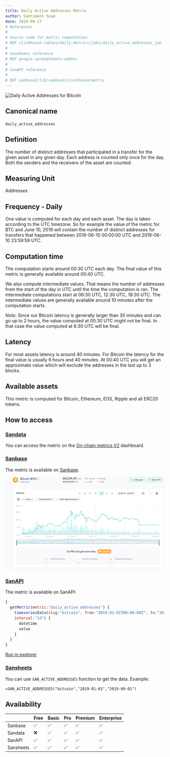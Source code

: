 ```yaml
---
title: Daily Active Addresses Metric
author: Santiment team
date: 2019-09-17
# References
#
# Source code for metric computation:
# REF clickhouse-tables/daily_metrics/jobs/daily_active_addresses_job
#
# Sansheets reference
# REF google-spreadsheets-addon/
#
# SanAPI reference
#
# REF sanbase2/lib/sanbase/clickhouse/metric
---
```


![Daily Active Addresses for
Bitcoin](./daa-bitcoin.png)

## Canonical name
`daily_active_addresses`

## Definition

The number of distinct addresses that participated in a transfer for
the given asset in any given day. Each
address is counted only once for the day. Both the senders and the
receivers of the asset are counted.

## Measuring Unit

Addresses

## Frequency - Daily

One value is computed for each day and each asset. The day is taken
according to the UTC timezone. So for example the value of the metric
for BTC and June 10, 2019 will contain the number of distinct
addresses for transfers that happened between 2019-06-10 00:00:00 UTC
and 2019-06-10 23:59:59 UTC.

## Computation time

The computation starts around 00:30 UTC each day. The final value of
this metric is generally available around 00:40 UTC.

We also compute intermediate values. That means the number of
addresses from the start of the day in UTC until the time the
computation is ran. The intermediate computations start at 06:30 UTC,
12:30 UTC, 18:30 UTC. The intermediate values are generally available
around 10 minutes after the computation starts.

*Note:* Since our Bitcoin latency is generally larger than 30 minutes
and can go up to 2 hours, the value computed at 00:30 UTC might not be
final. In that case the value computed at 6:30 UTC will be final.

## Latency

For most assets latency is around 40 minutes. For Bitcoin the latency
for the final value is usually 6 hours and 40 minutes. At 00:40 UTC
you will get an approximate value which will exclude the addresses in
the last up to 3 blocks.

## Available assets

This metric is computed for Bitcoin, Ethereum, EOS, Ripple and all
ERC20 tokens.

## How to access

### [Sandata](https://data.santiment.net?utm_source=docs)

You can access the metric on the [On-chain metrics
V2](https://data.santiment.net/d/iYmn0EGZk/00-on-chain-metrics-v2?utm_source=docs)
dashboard.

### [Sanbase](https://app.santiment.net?utm_source=docs)

The metric is available on [Sanbase](https://app.santiment.net/?enabledViewOnlySharing=true&from=2019-04-20T21%3A00%3A00.000Z&interval=12h&isShowAnomalies=true&metrics=dailyActiveAddresses&projectId=1538&scale=time&slug=bitcoin&timeRange=6m&title=Bitcoin%20%28BTC%29&to=2019-10-21T21%3A00%3A00.000Z).

![How to access Daily Active Addresses on Sanbase](daa-sanbase.gif)

### [SanAPI](https://neuro.santiment.net/)

The metric is available on SanAPI:

```js
{
  getMetric(metric:"daily_active_addresses") {
    timeseriesData(slug:"bitcoin", from:"2019-01-01T00:00:00Z", to:"2019-09-01T00:00:00Z",
    interval:"1d") {
      datetime
      value
    }
  }
}

```

[Run in explorer](https://api.santiment.net/graphiql?query=%7B%0A%20%20getMetric(metric%3A%22daily_active_addresses%22)%20%7B%0A%20%20%20%20timeseriesData(slug%3A%22bitcoin%22%2C%20from%3A%222019-01-01T00%3A00%3A00Z%22%2C%20to%3A%222019-09-01T00%3A00%3A00Z%22%2C%0A%20%20%20%20interval%3A%221d%22)%20%7B%0A%20%20%20%20%20%20datetime%0A%20%20%20%20%20%20value%0A%20%20%20%20%7D%0A%20%20%7D%0A%7D&variables=)

### [Sansheets](https://santiment.net/sansheets/)

You can use `SAN_ACTIVE_ADDRESSES` function to get the data. Example:

```
=SAN_ACTIVE_ADDRESSES("bitcoin","2019-01-01","2019-09-01")
```

## Availability

||Free|Basic|Pro|Premium|Enterprise|
|---|---|---|---|---|---|
|Sanbase|:white_check_mark:|:white_check_mark:|:white_check_mark:|:white_check_mark:|:white_check_mark:|
|Sandata|:x:|:white_check_mark:|:white_check_mark:|:white_check_mark:|:white_check_mark:|
|SanAPI|:white_check_mark:|:white_check_mark:|:white_check_mark:|:white_check_mark:|:white_check_mark:|
|Sansheets|:white_check_mark:|:white_check_mark:|:white_check_mark:|:white_check_mark:|:white_check_mark:|
